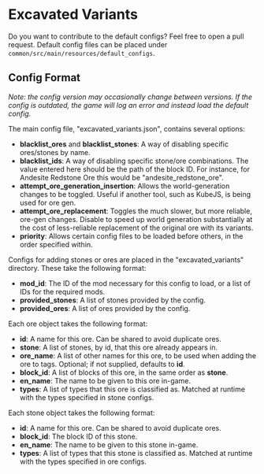 # Excavated Variants

Do you want to contribute to the default configs? Feel free to open a pull request. Default config files can be placed under `common/src/main/resources/default_configs`.


## Config Format

_Note: the config version may occasionally change between versions. If the config is outdated, the game will log an error and instead load the default config._

The main config file, "excavated_variants.json", contains several options:

* **blacklist\_ores** and **blacklist\_stones**: A way of disabling specific ores/stones by name.
* **blacklist\_ids**: A way of disabling specific stone/ore combinations. The value entered here should be the path of the block ID. For instance, for Andesite Redstone Ore this would be "andesite\_redstone\_ore".
* **attempt\_ore\_generation_insertion**: Allows the world-generation changes to be toggled. Useful if another tool, such as KubeJS, is being used for ore gen.
* **attempt\_ore\_replacement**: Toggles the much slower, but more reliable, ore-gen changes. Disable to speed up world generation substantially at the cost of less-reliable replacement of the original ore with its variants.
* **priority**: Allows certain config files to be loaded before others, in the order specified within.

Configs for adding stones or ores are placed in the "excavated_variants" directory. These take the following format:

* **mod\_id**: The ID of the mod necessary for this config to load, or a list of IDs for the required mods.
* **provided_stones**: A list of stones provided by the config.
* **provided_ores**: A list of ores provided by the config.

Each ore object takes the following format:

* **id**: A name for this ore. Can be shared to avoid duplicate ores.
* **stone**: A list of stones, by id, that this ore already appears in.
* **ore\_name**: A list of other names for this ore, to be used when adding the ore to tags. Optional; if not supplied, defaults to **id**.
* **block\_id**: A list of blocks of this ore, in the same order as **stone**.
* **en\_name**: The name to be given to this ore in-game.
* **types**: A list of types that this ore is classified as. Matched at runtime with the types specified in stone configs.

Each stone object takes the following format:

* **id**: A name for this ore. Can be shared to avoid duplicate ores.
* **block\_id**: The block ID of this stone.
* **en\_name**: The name to be given to this stone in-game.
* **types**: A list of types that this stone is classified as. Matched at runtime with the types specified in ore configs.
